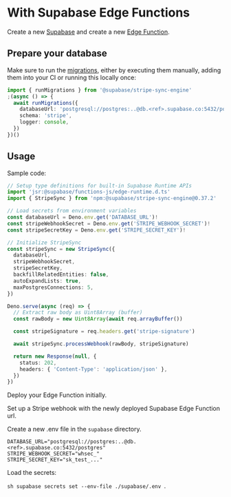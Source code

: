 # With Supabase Edge Functions

Create a new [Supabase](https://supabase.com) and create a new [Edge Function](https://supabase.com/docs/guides/functions/quickstart).

## Prepare your database

Make sure to run the [migrations](./packages/sync-engine/src/database/migrations/), either by executing them manually, adding them into your CI or running this locally once:

```ts
import { runMigrations } from '@supabase/stripe-sync-engine'
;(async () => {
  await runMigrations({
    databaseUrl: 'postgresql://postgres:..@db.<ref>.supabase.co:5432/postgre',
    schema: 'stripe',
    logger: console,
  })
})()
```

## Usage

Sample code:

```ts
// Setup type definitions for built-in Supabase Runtime APIs
import 'jsr:@supabase/functions-js/edge-runtime.d.ts'
import { StripeSync } from 'npm:@supabase/stripe-sync-engine@0.37.2'

// Load secrets from environment variables
const databaseUrl = Deno.env.get('DATABASE_URL')!
const stripeWebhookSecret = Deno.env.get('STRIPE_WEBHOOK_SECRET')!
const stripeSecretKey = Deno.env.get('STRIPE_SECRET_KEY')!

// Initialize StripeSync
const stripeSync = new StripeSync({
  databaseUrl,
  stripeWebhookSecret,
  stripeSecretKey,
  backfillRelatedEntities: false,
  autoExpandLists: true,
  maxPostgresConnections: 5,
})

Deno.serve(async (req) => {
  // Extract raw body as Uint8Array (buffer)
  const rawBody = new Uint8Array(await req.arrayBuffer())

  const stripeSignature = req.headers.get('stripe-signature')

  await stripeSync.processWebhook(rawBody, stripeSignature)

  return new Response(null, {
    status: 202,
    headers: { 'Content-Type': 'application/json' },
  })
})
```

Deploy your Edge Function initially.

Set up a Stripe webhook with the newly deployed Supabase Edge Function url.

Create a new .env file in the `supabase` directory.

```.env
DATABASE_URL="postgresql://postgres:..@db.<ref>.supabase.co:5432/postgres"
STRIPE_WEBHOOK_SECRET="whsec_"
STRIPE_SECRET_KEY="sk_test_..."
```

Load the secrets:

`sh
supabase secrets set --env-file ./supabase/.env
`.

